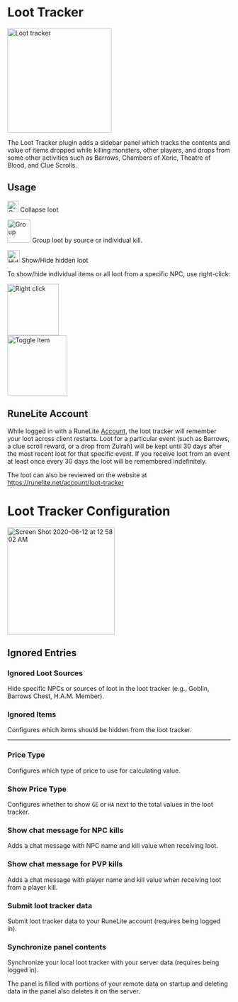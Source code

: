 # Loot Tracker

<img width="235" alt="Loot tracker" src="https://user-images.githubusercontent.com/54762282/84464678-2b738a00-ac43-11ea-8678-e8395fde60df.png">

The Loot Tracker plugin adds a sidebar panel which tracks the contents and value of items dropped while killing monsters, other players, and drops from some other activities such as Barrows, Chambers of Xeric, Theatre of Blood, and Clue Scrolls.

## Usage

 <img width="25" alt="Collapse" src="https://user-images.githubusercontent.com/54762282/84465088-25ca7400-ac44-11ea-91d5-65c0edca9fbb.png"> Collapse loot

<img width="52" alt="Group" src="https://user-images.githubusercontent.com/54762282/84465090-25ca7400-ac44-11ea-9571-08652e6cc1fb.png"> Group loot by source or individual kill.

<img width="28" alt="Hide" src="https://user-images.githubusercontent.com/54762282/84465091-26630a80-ac44-11ea-942a-fd07066c9b73.png"> Show/Hide hidden loot

To show/hide individual items or all loot from a specific NPC, use right-click:

<img width="116" alt="Right click" src="https://user-images.githubusercontent.com/54762282/84464682-2b738a00-ac43-11ea-8051-d67098f8b078.png">
<br>
<img width="135" alt="Toggle Item" src="https://user-images.githubusercontent.com/54762282/84464680-2b738a00-ac43-11ea-9efb-3ef0486fa080.png">



## RuneLite Account

While logged in with a RuneLite [Account](https://github.com/runelite/runelite/wiki/Account), the loot tracker will remember your loot across client restarts. Loot for a particular event (such as Barrows, a clue scroll reward, or a drop from Zulrah) will be kept until 30 days after the most recent loot for that specific event. If you receive loot from an event at least once every 30 days the loot will be remembered indefinitely.

The loot can also be reviewed on the website at https://runelite.net/account/loot-tracker


# Loot Tracker Configuration

<img width="242" alt="Screen Shot 2020-06-12 at 12 58 02 AM" src="https://user-images.githubusercontent.com/54762282/84466659-e140d780-ac47-11ea-82bb-019e037dcf0b.png">

## Ignored Entries

### Ignored Loot Sources

Hide specific NPCs or sources of loot in the loot tracker (e.g., Goblin, Barrows Chest, H.A.M. Member).

### Ignored Items

Configures which items should be hidden from the loot tracker.

***

### Price Type

Configures which type of price to use for calculating value.

### Show Price Type

Configures whether to show `GE` or `HA` next to the total values in the loot tracker.

### Show chat message for NPC kills

Adds a chat message with NPC name and kill value when receiving loot.

### Show chat message for PVP kills

Adds a chat message  with player name and kill value when receiving loot from a player kill.

### Submit loot tracker data

Submit loot tracker data to your RuneLite account (requires being logged in).

### Synchronize panel contents

Synchronize your local loot tracker with your server data (requires being logged in).

The panel is filled with portions of your remote data on startup and deleting data in the panel also deletes it on the server.